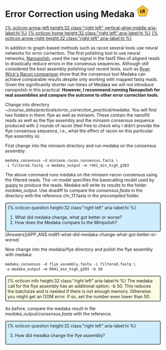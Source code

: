 # Error Correction using Medaka <img src="figures/LR.png" height="40px">

[{% octicon arrow-left height:32 class:"right left" vertical-align:middle aria-label:hi %}](ECR_MI.md) [{% octicon home height:32 class:"right left" aria-label:hi %}](index.md) [{% octicon arrow-right height:32 class:"right left" aria-label:hi %}](ECR_P.md)

In addition to graph-based methods such as racon several tools use neural networks for error correction. The first polishing tool to use neural networks, [Nanopolish](https://github.com/jts/nanopolish), used the raw signal in the fast5 files of aligned reads to drastically reduce errors in the consensus sequences. Although still considered the best assembly polishing tool recent tests, such as [Ryan Wick's Racon comparison](https://github.com/rrwick/August-2019-consensus-accuracy-update#racon) show that the consensus tool Medaka can achieve comparable results despite only working with mapped fastq reads. Given the significantly shorter run-times of Medaka we will not introduce nanopolish in this practical. **However, I recommend running Nanopolish for real assemblies and compare the outcome to other error correction tools**.

Change into directory *~/course_data/practicals/error_correction_practical/medaka*. You will find two folders in there: flye as well as miniasm. These contain the nanofilt reads as well as the flye assembly and the miniasm consensus sequence produced with 2 rounds of racon (feel free to check why I didn’t provide the flye consensus sequence, i.e., what the effect of racon on this particular flye assembly is).

First change into the miniasm directory and run medaka on the consensus assembly:

```
medaka_consensus –d miniasm.racon_consensus.fasta \
-i filtered.fastq -o medaka_output –m r941_min_high_g303
```

The above command runs medaka on the miniasm-racon consensus using the filtered reads. The –m model specifies the basecalling model used by guppy to produce the reads.
Medaka will write its results to the folder *medaka_output*. Use dnadiff to compare the *consensus.fasta* in the directory with the reference chr_17.fasta in the *precompiled* folder. 

<div style="background-color:#cfedfe;border-radius:5px;border-style:solid;border-color:gray;padding:5px">
  {% octicon question height:32 class:"right left" aria-label:hi %} 
  <ol>
    <li>What did medaka change, what got better or worse?</li>
    <li>How does the Medaka compare to the Minipolish?</li>
  </ol>
</div>
[Answers](APP_ANS.md#1-what-did-medaka-change-what-got-better-or-worse)

Now change into the medaka/flye  directory and polish the flye assembly with medaka:

```
medaka_consensus –d flye_assembly.fasta -i filtered.fastq \
-o medaka_output –m R941_min_high_g303 –b 50
```

<div style="background-color:#fcfce5;border-radius:5px;border-style:solid;border-color:gray;padding:5px">
  {% octicon info height:32 class:"right left" aria-label:hi %} 
  The medaka call for the flye assembly has an additional option: -b 50. This reduces the batchsize and is needed if there is not enough memory. Otherwise you might get an OOM error. If so, set the number even lower than 50.
</div>

As before, compare the medaka result in file *medaka_output/consensus.fasta* with the reference. 

<div style="background-color:#cfedfe;border-radius:5px;border-style:solid;border-color:gray;padding:5px">
  {% octicon question height:32 class:"right left" aria-label:hi %} 
  <ol start="3">
    <li>How did meadka change the flye assembly?</li>
  </ol>
</div>




